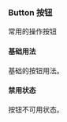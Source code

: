 ### Button 按钮
常用的操作按钮
<script setup>
    import based from './demo/base.vue';
    import disabled from './demo/disabled.vue';
    import preview from "../../../src/components/preview.vue"

</script>
#### 基础用法
基础的按钮用法。

<based />

<preview compName="Button" demoName="base" />

#### 禁用状态
按钮不可用状态。

<disabled />

<preview compName="Button" demoName="disabled" />

